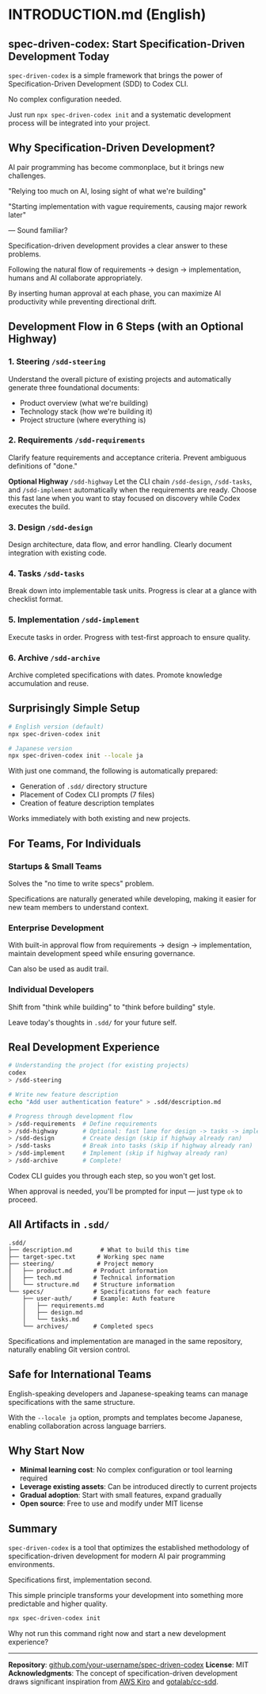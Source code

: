 # INTRODUCTION.md (English)

## spec-driven-codex: Start Specification-Driven Development Today

`spec-driven-codex` is a simple framework that brings the power of Specification-Driven Development (SDD) to Codex CLI.

No complex configuration needed.

Just run `npx spec-driven-codex init` and a systematic development process will be integrated into your project.

## Why Specification-Driven Development?

AI pair programming has become commonplace, but it brings new challenges.

"Relying too much on AI, losing sight of what we're building"

"Starting implementation with vague requirements, causing major rework later"

— Sound familiar?

Specification-driven development provides a clear answer to these problems.

Following the natural flow of requirements → design → implementation, humans and AI collaborate appropriately.

By inserting human approval at each phase, you can maximize AI productivity while preventing directional drift.

## Development Flow in 6 Steps (with an Optional Highway)

### 1. **Steering** `/sdd-steering`
Understand the overall picture of existing projects and automatically generate three foundational documents:
- Product overview (what we're building)
- Technology stack (how we're building it)
- Project structure (where everything is)

### 2. **Requirements** `/sdd-requirements`
Clarify feature requirements and acceptance criteria. Prevent ambiguous definitions of "done."

**Optional Highway** `/sdd-highway`
Let the CLI chain `/sdd-design`, `/sdd-tasks`, and `/sdd-implement` automatically when the requirements are ready. Choose this fast lane when you want to stay focused on discovery while Codex executes the build.

### 3. **Design** `/sdd-design`
Design architecture, data flow, and error handling. Clearly document integration with existing code.

### 4. **Tasks** `/sdd-tasks`
Break down into implementable task units. Progress is clear at a glance with checklist format.

### 5. **Implementation** `/sdd-implement`
Execute tasks in order. Progress with test-first approach to ensure quality.

### 6. **Archive** `/sdd-archive`
Archive completed specifications with dates. Promote knowledge accumulation and reuse.

## Surprisingly Simple Setup

```bash
# English version (default)
npx spec-driven-codex init

# Japanese version
npx spec-driven-codex init --locale ja
```

With just one command, the following is automatically prepared:
- Generation of `.sdd/` directory structure
- Placement of Codex CLI prompts (7 files)
- Creation of feature description templates

Works immediately with both existing and new projects.

## For Teams, For Individuals

### Startups & Small Teams
Solves the "no time to write specs" problem.

Specifications are naturally generated while developing, making it easier for new team members to understand context.

### Enterprise Development
With built-in approval flow from requirements → design → implementation, maintain development speed while ensuring governance.

Can also be used as audit trail.

### Individual Developers
Shift from "think while building" to "think before building" style.

Leave today's thoughts in `.sdd/` for your future self.

## Real Development Experience

```bash
# Understanding the project (for existing projects)
codex
> /sdd-steering

# Write new feature description
echo "Add user authentication feature" > .sdd/description.md

# Progress through development flow
> /sdd-requirements  # Define requirements
> /sdd-highway       # Optional: fast lane for design -> tasks -> implementation
> /sdd-design        # Create design (skip if highway already ran)
> /sdd-tasks         # Break into tasks (skip if highway already ran)
> /sdd-implement     # Implement (skip if highway already ran)
> /sdd-archive       # Complete!
```

Codex CLI guides you through each step, so you won't get lost.

When approval is needed, you'll be prompted for input — just type `ok` to proceed.

## All Artifacts in `.sdd/`

```
.sdd/
├── description.md        # What to build this time
├── target-spec.txt      # Working spec name
├── steering/            # Project memory
│   ├── product.md      # Product information
│   ├── tech.md         # Technical information
│   └── structure.md    # Structure information
└── specs/              # Specifications for each feature
    ├── user-auth/      # Example: Auth feature
    │   ├── requirements.md
    │   ├── design.md
    │   └── tasks.md
    └── archives/       # Completed specs
```

Specifications and implementation are managed in the same repository, naturally enabling Git version control.

## Safe for International Teams

English-speaking developers and Japanese-speaking teams can manage specifications with the same structure.

With the `--locale ja` option, prompts and templates become Japanese, enabling collaboration across language barriers.

## Why Start Now

- **Minimal learning cost**: No complex configuration or tool learning required
- **Leverage existing assets**: Can be introduced directly to current projects
- **Gradual adoption**: Start with small features, expand gradually
- **Open source**: Free to use and modify under MIT license

## Summary

`spec-driven-codex` is a tool that optimizes the established methodology of specification-driven development for modern AI pair programming environments.

Specifications first, implementation second.

This simple principle transforms your development into something more predictable and higher quality.

```bash
npx spec-driven-codex init
```

Why not run this command right now and start a new development experience?

---

**Repository**: [github.com/your-username/spec-driven-codex](https://github.com/your-username/spec-driven-codex)
**License**: MIT
**Acknowledgments**: The concept of specification-driven development draws significant inspiration from [AWS Kiro](https://kiro.dev) and [gotalab/cc-sdd](https://github.com/gotalab/cc-sdd).
